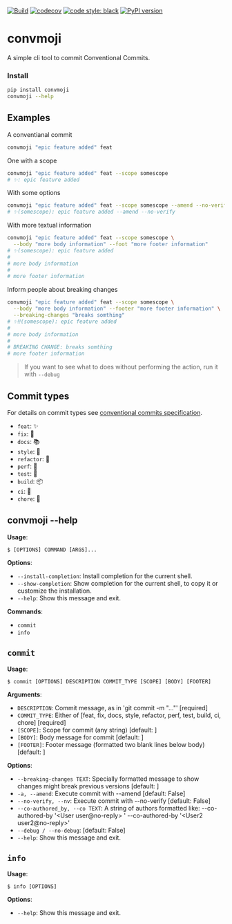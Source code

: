 
[![Build](https://github.com/KnowKit/convmoji/actions/workflows/build.yaml/badge.svg)](https://github.com/KnowKit/convmoji/actions/workflows/build.yaml)
[![codecov](https://codecov.io/gh/KnowKit/convmoji/branch/main/graph/badge.svg?token=84LAM4S1RD)](https://codecov.io/gh/KnowKit/convmoji)
[![code style: black](https://img.shields.io/badge/code%20style-black-000000.svg)](https://github.com/psf/black)
[![PyPI version](https://badge.fury.io/py/convmoji.svg)](https://badge.fury.io/py/convmoji)

# convmoji

A simple cli tool to commit Conventional Commits.

### Install

```bash
pip install convmoji
convmoji --help
```

## Examples

A conventianal commit
````bash
convmoji "epic feature added" feat
````

One with a scope
````bash
convmoji "epic feature added" feat --scope somescope
# ✨: epic feature added
````

With some options
````bash
convmoji "epic feature added" feat --scope somescope --amend --no-verify
# ✨(somescope): epic feature added --amend --no-verify
````

With more textual information
````bash
convmoji "epic feature added" feat --scope somescope \
  --body "more body information" --foot "more footer information"
# ✨(somescope): epic feature added
# 
# more body information
# 
# more footer information
````

Inform people about breaking changes
````bash
convmoji "epic feature added" feat --scope somescope \
  --body "more body information" --footer "more footer information" \
  --breaking-changes "breaks somthing"
# ✨‼️(somescope): epic feature added
# 
# more body information
# 
# BREAKING CHANGE: breaks somthing
# more footer information
````

> If you want to see what to does without performing the action, run it with `--debug`

## Commit types

For details on commit types see [conventional commits specification](https://www.conventionalcommits.org/en/v1.0.0/#specification).

* `feat`: ✨
* `fix`: 🐛
* `docs`: 📚
* `style`: 💎
* `refactor`: 🔨
* `perf`: 🚀
* `test`: 🚨
* `build`: 📦
* `ci`: 👷
* `chore`: 🔧

## convmoji --help

**Usage**:

```console
$ [OPTIONS] COMMAND [ARGS]...
```

**Options**:

* `--install-completion`: Install completion for the current shell.
* `--show-completion`: Show completion for the current shell, to copy it or customize the installation.
* `--help`: Show this message and exit.

**Commands**:

* `commit`
* `info`

## `commit`

**Usage**:

```console
$ commit [OPTIONS] DESCRIPTION COMMIT_TYPE [SCOPE] [BODY] [FOOTER]
```

**Arguments**:

* `DESCRIPTION`: Commit message, as in 'git commit -m "..."'  [required]
* `COMMIT_TYPE`: Either of [feat, fix, docs, style, refactor, perf, test, build, ci, chore]  [required]
* `[SCOPE]`: Scope for commit (any string)  [default: ]
* `[BODY]`: Body message for commit  [default: ]
* `[FOOTER]`: Footer message (formatted two blank lines below body)  [default: ]

**Options**:

* `--breaking-changes TEXT`: Specially formatted message to show changes might break previous versions  [default: ]
* `-a, --amend`: Execute commit with --amend  [default: False]
* `--no-verify, --nv`: Execute commit with --no-verify  [default: False]
* `--co-authored_by, --co TEXT`: A string of authors formatted like: --co-authored-by '<User user@no-reply> ' --co-authored-by '<User2 user2@no-reply>'
* `--debug / --no-debug`: [default: False]
* `--help`: Show this message and exit.

## `info`

**Usage**:

```console
$ info [OPTIONS]
```

**Options**:

* `--help`: Show this message and exit.

